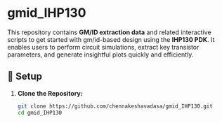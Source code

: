 # **gmid_IHP130**  
This repository contains **GM/ID extraction data** and related interactive scripts to get started with gm/id-based design using the **IHP130 PDK**. It enables users to perform circuit simulations, extract key transistor parameters, and generate insightful plots quickly and efficiently.  

## 📁 Setup

1. **Clone the Repository:**
   ```bash
   git clone https://github.com/chennakeshavadasa/gmid_IHP130.git
   cd gmid_IHP130
   
